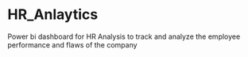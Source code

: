 # HR_Anlaytics
Power bi dashboard for HR Analysis to track and analyze the employee performance and flaws of the company
